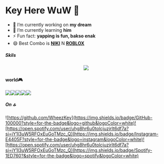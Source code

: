 # Key Here WuW 👋

<!--
**WheezKey/WheezKey** is a ✨ _special_ ✨ repository because its `README.md` (this file) appears on your GitHub profile.

Here are some ideas to get you started:

- 🔭 I’m currently working on ...
- 🌱 I’m currently learning ...
- 👯 I’m looking to collaborate on ...
- 🤔 I’m looking for help with ...
- 💬 Ask me about ...
- 📫 How to reach me: ...
- 😄 Pronouns: ...
- ⚡ Fun fact: ...
-->

- 🔭 I’m currently working on **my dream**
- 🌱 I’m currently learning **him**
- ⚡ Fun fact: **yapping is fun, bakso enak**
- 😄 Best Combo is [**NIKI**](https://open.spotify.com/artist/2kxP07DLgs4xlWz8YHlvfh?si=US66iopMTlCWIXyn-bWw5A) N [**ROBLOX**](https://www.roblox.com/share?code=a02509395488d24e8b9eb76dcc96498e&type=Profile&source=ProfileShare&stamp=1750441376565)


##### Skils
<p align="center">
  <a href="https://skillicons.dev">
    <img src="https://skillicons.dev/icons?i=css,html,javascript,c,php,dart" />
  </a>
</p>

#### world🎮
<img src="https://img.shields.io/badge/Epic%20Games-313131?style=for-the-badge&logo=Epic%20Games&logoColor=white" /><img src="https://img.shields.io/badge/PlayStation-003791?style=for-the-badge&logo=playstation&logoColor=white" /><img src="https://img.shields.io/badge/Riot_Games-D32936?style=for-the-badge&logo=riot-games&logoColor=white" /><img src="https://img.shields.io/badge/Steam-000000?style=for-the-badge&logo=steam&logoColor=white" /><img src="https://img.shields.io/badge/Valorant-fa4454?style=for-the-badge&logo=valorant&logoColor=white" />


##### On 🔝
![https://github.com/WheezKey](https://img.shields.io/badge/GitHub-100000?style=for-the-badge&logo=github&logoColor=white)![https://open.spotify.com/user/uhg8hr6u0tolcjuzjrlt6df7a?si=iY1l3uW5RFOxEuGoTMzc_Q](https://img.shields.io/badge/Instagram-E4405F?style=for-the-badge&logo=instagram&logoColor=white)![https://open.spotify.com/user/uhg8hr6u0tolcjuzjrlt6df7a?si=iY1l3uW5RFOxEuGoTMzc_Q](https://img.shields.io/badge/Spotify-1ED760?&style=for-the-badge&logo=spotify&logoColor=white)